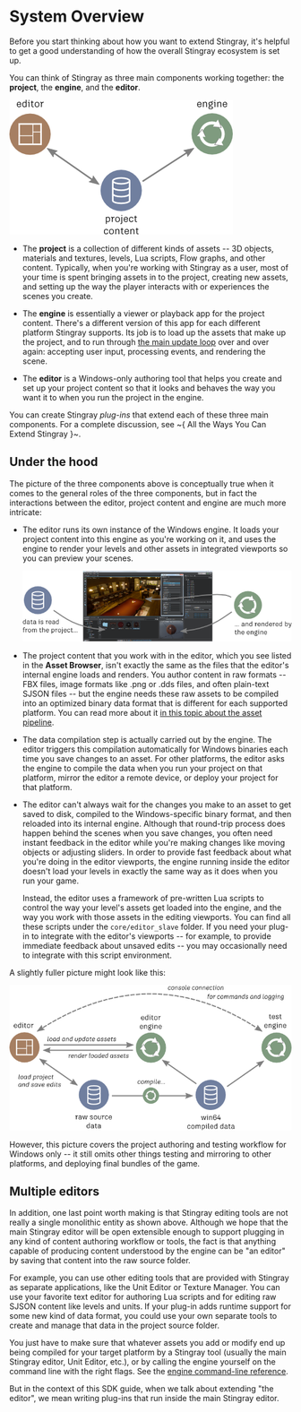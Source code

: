 # System Overview

Before you start thinking about how you want to extend Stingray, it's helpful to get a good understanding of how the overall Stingray ecosystem is set up.

You can think of Stingray as three main components working together: the **project**, the **engine**, and the **editor**.

![Overview](../images/overview.png)

-	The **project** is a collection of different kinds of assets -- 3D objects, materials and textures, levels, Lua scripts, Flow graphs, and other content. Typically, when you're working with Stingray as a user, most of your time is spent bringing assets in to the project, creating new assets, and setting up the way the player interacts with or experiences the scenes you create.

-	The **engine** is essentially a viewer or playback app for the project content. There's a different version of this app for each different platform Stingray supports. Its job is to load up the assets that make up the project, and to run through [the main update loop](extend_engine.md) over and over again: accepting user input, processing events, and rendering the scene.

-	The **editor** is a Windows-only authoring tool that helps you create and set up your project content so that it looks and behaves the way you want it to when you run the project in the engine.

You can create Stingray *plug-ins* that extend each of these three main components. For a complete discussion, see ~{ All the Ways You Can Extend Stingray }~.

## Under the hood

The picture of the three components above is conceptually true when it comes to the general roles of the three components, but in fact the interactions between the editor, project content and engine are much more intricate:

-	The editor runs its own instance of the Windows engine. It loads your project content into this engine as you're working on it, and uses the engine to render your levels and other assets in integrated viewports so you can preview your scenes.

	![Editor viewports are provided by the internal engine](../images/engine_rendering.png)

-	The project content that you work with in the editor, which you see listed in the **Asset Browser**, isn't exactly the same as the files that the editor's internal engine loads and renders. You author content in raw formats -- FBX files, image formats like .png or .dds files, and often plain-text SJSON files -- but the engine needs these raw assets to be compiled into an optimized binary data format that is different for each supported platform. You can read more about it [in this topic about the asset pipeline](http://help.autodesk.com/view/Stingray/ENU/?guid=__stingray_help_managing_content_content_lifecycle_html).

-	The data compilation step is actually carried out by the engine. The editor triggers this compilation automatically for Windows binaries each time you save changes to an asset. For other platforms, the editor asks the engine to compile the data when you run your project on that platform, mirror the editor a remote device, or deploy your project for that platform.

-	The editor can't always wait for the changes you make to an asset to get saved to disk, compiled to the Windows-specific binary format, and then reloaded into its internal engine. Although that round-trip process does happen behind the scenes when you save changes, you often need instant feedback in the editor while you're making changes like moving objects or adjusting sliders. In order to provide fast feedback about what you're doing in the editor viewports, the engine running inside the editor doesn't load your levels in exactly the same way as it does when you run your game.

	Instead, the editor uses a framework of pre-written Lua scripts to control the way your level's assets get loaded into the engine, and the way you work with those assets in the editing viewports. You can find all these scripts under the `core/editor_slave` folder. If you need your plug-in to integrate with the editor's viewports -- for example, to provide immediate feedback about unsaved edits -- you may occasionally need to integrate with this script environment.

A slightly fuller picture might look like this:

![A fuller picture](../images/full_picture.png)

However, this picture covers the project authoring and testing workflow for Windows only -- it still omits other things testing and mirroring to other platforms, and deploying final bundles of the game.

## Multiple editors

In addition, one last point worth making is that Stingray editing tools are not really a single monolithic entity as shown above. Although we hope that the main Stingray editor will be open extensible enough to support plugging in any kind of content authoring workflow or tools, the fact is that anything capable of producing content understood by the engine can be "an editor" by saving that content into the raw source folder.

For example, you can use other editing tools that are provided with Stingray as separate applications, like the Unit Editor or Texture Manager. You can use your favorite text editor for authoring Lua scripts and for editing raw SJSON content like levels and units. If your plug-in adds runtime support for some new kind of data format, you could use your own separate tools to create and manage that data in the project source folder.

You just have to make sure that whatever assets you add or modify end up being compiled for your target platform by a Stingray tool (usually the main Stingray editor, Unit Editor, etc.), or by calling the engine yourself on the command line with the right flags. See the [engine command-line reference](http://help.autodesk.com/view/Stingray/ENU/?guid=__stingray_help_reference_engine_command_line_html).

But in the context of this SDK guide, when we talk about extending "the editor", we mean writing plug-ins that run inside the main Stingray editor.

